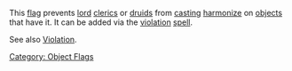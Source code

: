 This [flag](:Category:_Object_Flags "wikilink") prevents
[lord](:Category:Lord "wikilink")
[clerics](:Category:_Clerics "wikilink") or
[druids](:Category:Druids "wikilink") from [casting](Cast "wikilink")
[harmonize](Harmonize "wikilink") on
[objects](:Category:_Objects "wikilink") that have it. It can be added
via the [violation](Violation "wikilink")
[spell](:Category:_Spells "wikilink").

See also [Violation](Violation "wikilink").

[Category: Object Flags](Category:_Object_Flags "wikilink")
